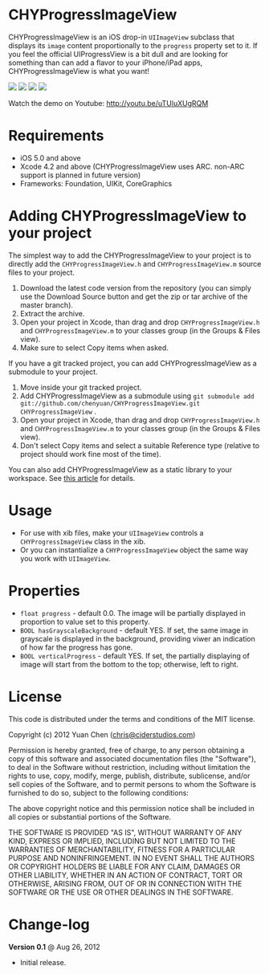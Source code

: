 CHYProgressImageView
====================

CHYProgressImageView is an iOS drop-in `UIImageView` subclass that displays its `image` content proportionally to the `progress` property set to it. If you feel the official UIProgressView is a bit dull and are looking for something than can add a flavor to your iPhone/iPad apps, CHYProgressImageView is what you want!

[![](https://dl.dropbox.com/u/12111329/github/CHYProgressImageView/1.jpg)](https://dl.dropbox.com/u/12111329/github/CHYProgressImageView/1.jpg)
[![](https://dl.dropbox.com/u/12111329/github/CHYProgressImageView/2.jpg)](https://dl.dropbox.com/u/12111329/github/CHYProgressImageView/2.jpg)
[![](https://dl.dropbox.com/u/12111329/github/CHYProgressImageView/3.jpg)](https://dl.dropbox.com/u/12111329/github/CHYProgressImageView/3.jpg)
[![](https://dl.dropbox.com/u/12111329/github/CHYProgressImageView/4.jpg)](https://dl.dropbox.com/u/12111329/github/CHYProgressImageView/4.jpg)

Watch the demo on Youtube: http://youtu.be/uTUluXUgRQM

Requirements
============

* iOS 5.0 and above
* Xcode 4.2 and above (CHYProgressImageView uses ARC. non-ARC support is planned in future version)
* Frameworks: Foundation, UIKit, CoreGraphics

Adding CHYProgressImageView to your project
====================================

The simplest way to add the CHYProgressImageView to your project is to directly add the `CHYProgressImageView.h` and `CHYProgressImageView.m` source files to your project.

1. Download the latest code version from the repository (you can simply use the Download Source button and get the zip or tar archive of the master branch).
2. Extract the archive.
3. Open your project in Xcode, than drag and drop `CHYProgressImageView.h` and `CHYProgressImageView.m` to your classes group (in the Groups & Files view). 
4. Make sure to select Copy items when asked. 

If you have a git tracked project, you can add CHYProgressImageView as a submodule to your project. 

1. Move inside your git tracked project.
2. Add CHYProgressImageView as a submodule using `git submodule add git://github.com/chenyuan/CHYProgressImageView.git CHYProgressImageView` .
3. Open your project in Xcode, than drag and drop `CHYProgressImageView.h` and `CHYProgressImageView.m` to your classes group (in the Groups & Files view). 
4. Don't select Copy items and select a suitable Reference type (relative to project should work fine most of the time). 

You can also add CHYProgressImageView as a static library to your workspace. See [this article](http://blog.carbonfive.com/2011/04/04/using-open-source-static-libraries-in-xcode-4/#using_a_static_library) for details. 

Usage
=====

* For use with xib files, make your `UIImageView` controls a `CHYProgressImageView` class in the xib.
* Or you can instantialize a `CHYProgressImageView` object the same way you work with `UIImageView`.

Properties
==========
* `float progress` - default 0.0. The image will be partially displayed in proportion to value set to this property.
* `BOOL hasGrayscaleBackground` - default YES. If set, the same image in grayscale is displayed in the background, providing viwer an indication of how far the progress has gone.
* `BOOL verticalProgress` - default YES. If set, the partially displaying of image will start from the bottom to the top; otherwise, left to right.

License
=======

This code is distributed under the terms and conditions of the MIT license. 

Copyright (c) 2012 Yuan Chen (chris@ciderstudios.com)

Permission is hereby granted, free of charge, to any person obtaining a copy of this software and associated documentation files (the "Software"), to deal in the Software without restriction, including without limitation the rights to use, copy, modify, merge, publish, distribute, sublicense, and/or sell copies of the Software, and to permit persons to whom the Software is furnished to do so, subject to the following conditions:

The above copyright notice and this permission notice shall be included in all copies or substantial portions of the Software.

THE SOFTWARE IS PROVIDED "AS IS", WITHOUT WARRANTY OF ANY KIND, EXPRESS OR IMPLIED, INCLUDING BUT NOT LIMITED TO THE WARRANTIES OF MERCHANTABILITY, FITNESS FOR A PARTICULAR PURPOSE AND NONINFRINGEMENT. IN NO EVENT SHALL THE AUTHORS OR COPYRIGHT HOLDERS BE LIABLE FOR ANY CLAIM, DAMAGES OR OTHER LIABILITY, WHETHER IN AN ACTION OF CONTRACT, TORT OR OTHERWISE, ARISING FROM, OUT OF OR IN CONNECTION WITH THE SOFTWARE OR THE USE OR OTHER DEALINGS IN THE SOFTWARE.

Change-log
==========

**Version 0.1** @ Aug 26, 2012

- Initial release.